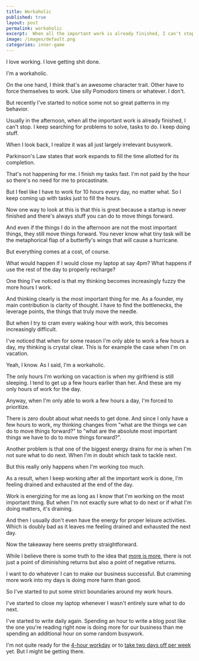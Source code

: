 ```yaml
---
title: Workaholic
published: true
layout: post
permalink: workaholic
excerpt:  When all the important work is already finished, I can't stop.
image: /images/default.png
categories: inner-game
---
```


I love working. I love getting shit done.

I'm a workaholic. 

On the one hand, I think that's an awesome character trait. Other have to force themselves to work. Use silly Pomodoro timers or whatever. I don't.

But recently I've started to notice some not so great patterns in my behavior.

Usually in the afternoon, when all the important work is already finished, I can't stop. I keep searching for problems to solve, tasks to do. I keep doing stuff. 

When I look back, I realize it was all just largely irrelevant busywork.

Parkinson's Law states that work expands to fill the time allotted for its completion.

That's not happening for me. I finish my tasks fast. I'm not paid by the hour so there's no need for me to procastinate.

But I feel like I have to work for 10 hours every day, no matter what. So I keep coming up with tasks just to fill the hours.

Now one way to look at this is that this is great because a startup is never finished and there's always stuff you can do to move things forward.

And even if the things I do in the afternoon are not the most important things, they still move things forward. You never know what tiny task will be the metaphorical flap of a butterfly's wings that will cause a hurricane.

But everything comes at a cost, of course.

What would happen if I would close my laptop at say 4pm? What happens if use the rest of the day to properly recharge? 

One thing I've noticed is that my thinking becomes increasingly fuzzy the more hours I work.

And thinking clearly is the most important thing for me. As a founder, my main contribution is clarity of thought. I have to find the bottlenecks, the leverage points, the things that truly move the needle.

But when I try to cram every waking hour with work, this becomes increasingly difficult.

I've noticed that when for some reason I'm only able to work a few hours a day, my thinking is crystal clear. This is for example the case when I'm on vacation. 

Yeah, I know. As I said, I'm a workaholic.

The only hours I'm working on vacaction is when my girlfriend is still sleeping. I tend to get up a few hours earlier than her. And these are my only hours of work for the day.

Anyway, when I'm only able to work a few hours a day, I'm forced to prioritize.

There is zero doubt about what needs to get done. And since I only have a few hours to work, my thinking changes from "what are the things we can do to move things forward?" to "what are the absolute most important things we have to do to move things forward?".

Another problem is that one of the biggest energy drains for me is when I'm not sure what to do next. When I'm in doubt which task to tackle next.

But this really only happens when I'm working too much.

As a result, when I keep working after all the important work is done, I'm feeling drained and exhausted at the end of the day.

Work is energizing for me as long as I know that I'm working on the most important thing. But when I'm not exactly sure what to do next or if what I'm doing matters, it's draining. 

And then I usually don't even have the energy for proper leisure activities. Which is doubly bad as it leaves me feeling drained and exhausted the next day.

Now the takeaway here seems pretty straightforward.

While I believe there is some truth to the idea that [more is more](https://www.strongerbyscience.com/more-is-more), there is not just a point of diminishing returns but also a point of negative returns.

I want to do whatever I can to make our business successful. But cramming more work into my days is doing more harm than good.

So I've started to put some strict boundaries around my work hours. 

I've started to close my laptop whenever I wasn't entirely sure what to do next.

I've started to write daily again. Spending an hour to write a blog post like the one you're reading right now is doing more for our business than me spending an additional hour on some random busywork.

I'm not quite ready for the [4-hour workday](https://www.oliverburkeman.com/fourhours) or to [take two days off per week](https://www.amazon.com/Vacation-Effect®-Entrepreneurs-Business-Working/dp/1544534728) yet. But I might be getting there.